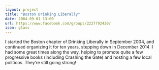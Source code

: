 ```yaml
---
layout: project
title: "Boston Drinking Liberally"
date: 2004-09-01 13:00
url: https://www.facebook.com/groups/2227792420/
icon: glass
---
```


I started the Boston chapter of Drinking Liberally in September 2004, and continued organizing it for ten years, stepping down in December 2014. I had some great times along the way, helping to promote quite a few progressive books (including Crashing the Gate) and hosting a few local politicos. They’re still going strong!